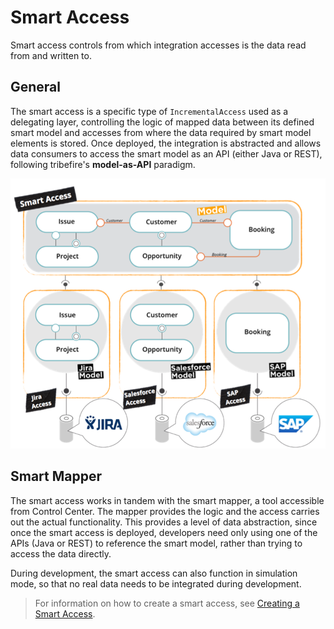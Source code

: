 # Smart Access

Smart access controls from which integration accesses is the data read from and written to.

## General

The smart access is a specific type of `IncrementalAccess` used as a delegating layer, controlling the logic of mapped data between its defined smart model and accesses from where the data required by smart model elements is stored. Once deployed, the integration is abstracted and allows data consumers to access the smart model as an API (either Java or REST), following tribefire's **model-as-API** paradigm.

![](../../images/SmartAccessOverview.png)

## Smart Mapper

The smart access works in tandem with the smart mapper, a tool accessible from Control Center. The mapper provides the logic and the access carries out the actual functionality. This provides a level of data abstraction, since once the smart access is deployed, developers need only using one of the APIs (Java or REST) to reference the smart model, rather than trying to access the data directly.

During development, the smart access can also function in simulation mode, so that no real data needs to be integrated during development.

> For information on how to create a smart access, see [Creating a Smart Access](asset://tribefire.cortex.documentation:tutorials-doc/control-center/creating_smart_access.md).

